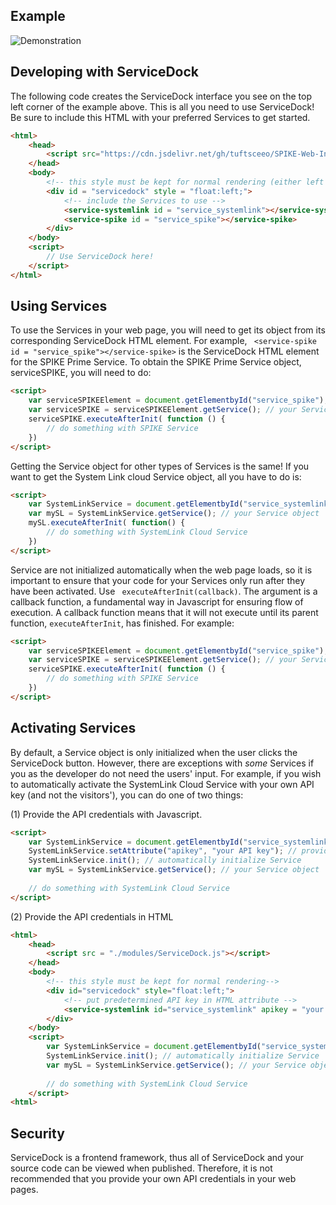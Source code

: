 ## Example
![Demonstration](servicedockDemo.gif)

## Developing with ServiceDock
The following code creates the ServiceDock interface you see on the top left corner of the example above. This is all you need to use ServiceDock! Be sure to include this HTML with your preferred Services to get started.
```html
<html>
    <head>
        <script src="https://cdn.jsdelivr.net/gh/tuftsceeo/SPIKE-Web-Interface@1.0/cdn/ServiceDock.min.js"></script>
    </head>
    <body>
        <!-- this style must be kept for normal rendering (either left or right)-->
        <div id = "servicedock" style = "float:left;">
            <!-- include the Services to use -->
            <service-systemlink id = "service_systemlink"></service-systemlink>
            <service-spike id = "service_spike"></service-spike>
        </div>
    </body>
    <script>
        // Use ServiceDock here!
    </script>
</html>
```


## Using Services 
To use the Services in your web page, you will need to get its object from its corresponding ServiceDock HTML element. For example, ``` <service-spike id = "service_spike"></service-spike>``` is the ServiceDock HTML element for the SPIKE Prime Service. To obtain the SPIKE Prime Service object, serviceSPIKE, you will need to do:
```HTML
<script>
    var serviceSPIKEElement = document.getElementbyId("service_spike");
    var serviceSPIKE = serviceSPIKEElement.getService(); // your Service object
    serviceSPIKE.executeAfterInit( function () {
        // do something with SPIKE Service
    })
</script>
```
Getting the Service object for other types of Services is the same! If you want to get the System Link cloud Service object, all you have to do is:
```HTML
<script>
    var SystemLinkService = document.getElementbyId("service_systemlink");
    var mySL = SystemLinkService.getService(); // your Service object
    mySL.executeAfterInit( function() {
        // do something with SystemLink Cloud Service
    })
</script>
```

Service are not initialized automatically when the web page loads, so it is important to ensure that your code for your Services only run after they have been activated. Use ``` executeAfterInit(callback)```. The argument is a callback function, a fundamental way in Javascript for ensuring flow of execution. A callback function means that it will not execute until its parent function, ```executeAfterInit```, has finished. For example:
```HTML
<script>
    var serviceSPIKEElement = document.getElementbyId("service_spike");
    var serviceSPIKE = serviceSPIKEElement.getService(); // your Service object
    serviceSPIKE.executeAfterInit( function () {
        // do something with SPIKE Service
    })
</script>
```

## Activating Services

By default, a Service object is only initialized when the user clicks the ServiceDock button. However, there are exceptions with *some* Services if you as the developer do not need the users' input. For example, if you wish to automatically activate the SystemLink Cloud Service with your own API key (and not the visitors'), you can do one of two things:

(1) Provide the API credentials with Javascript.
```HTML
<script>
    var SystemLinkService = document.getElementbyId("service_systemlink");
    SystemLinkService.setAttribute("apikey", "your API key"); // provide predetermined API credentials
    SystemLinkService.init(); // automatically initialize Service
    var mySL = SystemLinkService.getService(); // your Service object
    
    // do something with SystemLink Cloud Service
</script>
```
(2) Provide the API credentials in HTML
```HTML
<html>
    <head>
        <script src = "./modules/ServiceDock.js"></script>
    </head>
    <body>
        <!-- this style must be kept for normal rendering-->
        <div id="servicedock" style="float:left;">
            <!-- put predetermined API key in HTML attribute -->
            <service-systemlink id="service_systemlink" apikey = "your API key"><service-systemlink>
        </div>
    </body>
    <script>
        var SystemLinkService = document.getElementbyId("service_systemlink");
        SystemLinkService.init(); // automatically initialize Service
        var mySL = SystemLinkService.getService(); // your Service object
        
        // do something with SystemLink Cloud Service
    </script>
<html>
```

## Security
ServiceDock is a frontend framework, thus all of ServiceDock and your source code can be viewed when published. Therefore, it is not recommended that you provide your own API credentials in your web pages. 